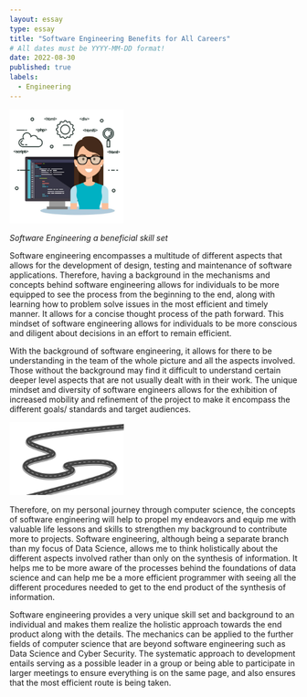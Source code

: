 ```yaml
---
layout: essay
type: essay
title: "Software Engineering Benefits for All Careers"
# All dates must be YYYY-MM-DD format!
date: 2022-08-30
published: true
labels:
  - Engineering
---
```


<img width="200px" class="rounded float-start pe-4" src="../img/Software-Engineering.jpeg">

*Software Engineering a beneficial skill set*

Software engineering encompasses a multitude of different aspects that allows for the development of design, testing and maintenance of software applications. Therefore, having a background in the mechanisms and concepts behind software engineering allows for individuals to be more equipped to see the process from the beginning to the end, along with learning how to problem solve issues in the most efficient and timely manner. It allows for a concise thought process of the path forward. This mindset of software engineering allows for individuals to be more conscious and diligent about decisions in an effort to remain efficient. 

With the background of software engineering, it allows for there to be understanding in the team of the whole picture and all the aspects involved. Those without the background may find it difficult to understand certain deeper level aspects that are not usually dealt with in their work. The unique mindset and diversity of software engineers allows for the exhibition of increased mobility and refinement of the project to make it encompass the different goals/ standards and target audiences. 

<img width="200px" class="rounded float-start pe-4" src="../img/roadway-journey-to-the-future.jpeg">
  
Therefore, on my personal journey through computer science, the concepts of software engineering will help to propel my endeavors and equip me with valuable life lessons and skills to strengthen my background to contribute more to projects. Software engineering, although being a separate branch than my focus of Data Science, allows me to think holistically about the different aspects involved rather than only on the synthesis of information. It helps me to be more aware of the processes behind the foundations of data science and can help me be a more efficient programmer with seeing all the different procedures needed to get to the end product of the synthesis of information.

Software engineering provides a very unique skill set and background to an individual and makes them  realize the holistic approach towards the end product along with the details. The mechanics can be applied to the further fields of computer science that are beyond software engineering such as Data Science and Cyber Security. The systematic approach to development entails serving as a possible leader in a group or being able to participate in larger meetings to ensure everything is on the same page, and also ensures that the most efficient route is being taken.
